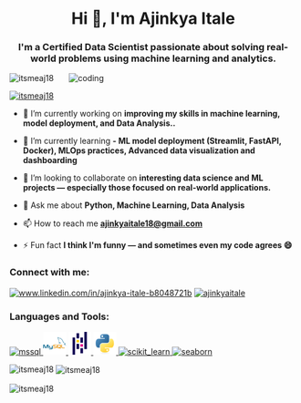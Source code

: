 <h1 align="center">Hi 👋, I'm Ajinkya Itale</h1>
<h3 align="center">I'm a Certified Data Scientist passionate about solving real-world problems using machine learning and analytics.</h3>

<img align="right" alt="coding" width="400" src="[https://www.google.com/url?sa=i&url=https%3A%2F%2Fabhinav-iitkgp2.medium.com%2Fhow-to-start-your-career-in-data-science-8d93627c0732&psig=AOvVaw0gPn-1YEFMr2UFw5lD8yBp&ust=1750262564993000&source=images&cd=vfe&opi=89978449&ved=0CBMQjRxqFwoTCMDDj7rq-I0DFQAAAAAdAAAAABAV](https://miro.medium.com/v2/resize:fit:1100/format:webp/1*Urc28sbnORGOW5oyohQ06g.gif)">

<p align="left"> <img src="https://komarev.com/ghpvc/?username=itsmeaj18&label=Profile%20views&color=0e75b6&style=flat" alt="itsmeaj18" /> </p>

<p align="left"> <a href="https://github.com/ryo-ma/github-profile-trophy"><img src="https://github-profile-trophy.vercel.app/?username=itsmeaj18" alt="itsmeaj18" /></a> </p>

- 🔭 I’m currently working on **improving my skills in machine learning, model deployment, and Data Analysis..**

- 🌱 I’m currently learning **- ML model deployment (Streamlit, FastAPI, Docker), MLOps practices, Advanced data visualization and dashboarding**

- 👯 I’m looking to collaborate on **interesting data science and ML projects — especially those focused on real-world applications.**

- 💬 Ask me about **Python, Machine Learning, Data Analysis**

- 📫 How to reach me **ajinkyaitale18@gmail.com**

- ⚡ Fun fact **I think I'm funny — and sometimes even my code agrees 😄**

<h3 align="left">Connect with me:</h3>
<p align="left">
<a href="https://linkedin.com/in/www.linkedin.com/in/ajinkya-itale-b8048721b" target="blank"><img align="center" src="https://raw.githubusercontent.com/rahuldkjain/github-profile-readme-generator/master/src/images/icons/Social/linked-in-alt.svg" alt="www.linkedin.com/in/ajinkya-itale-b8048721b" height="30" width="40" /></a>
<a href="https://kaggle.com/ajinkyaitale" target="blank"><img align="center" src="https://raw.githubusercontent.com/rahuldkjain/github-profile-readme-generator/master/src/images/icons/Social/kaggle.svg" alt="ajinkyaitale" height="30" width="40" /></a>
</p>

<h3 align="left">Languages and Tools:</h3>
<p align="left"> <a href="https://www.microsoft.com/en-us/sql-server" target="_blank" rel="noreferrer"> <img src="https://www.svgrepo.com/show/303229/microsoft-sql-server-logo.svg" alt="mssql" width="40" height="40"/> </a> <a href="https://www.mysql.com/" target="_blank" rel="noreferrer"> <img src="https://raw.githubusercontent.com/devicons/devicon/master/icons/mysql/mysql-original-wordmark.svg" alt="mysql" width="40" height="40"/> </a> <a href="https://pandas.pydata.org/" target="_blank" rel="noreferrer"> <img src="https://raw.githubusercontent.com/devicons/devicon/2ae2a900d2f041da66e950e4d48052658d850630/icons/pandas/pandas-original.svg" alt="pandas" width="40" height="40"/> </a> <a href="https://www.python.org" target="_blank" rel="noreferrer"> <img src="https://raw.githubusercontent.com/devicons/devicon/master/icons/python/python-original.svg" alt="python" width="40" height="40"/> </a> <a href="https://scikit-learn.org/" target="_blank" rel="noreferrer"> <img src="https://upload.wikimedia.org/wikipedia/commons/0/05/Scikit_learn_logo_small.svg" alt="scikit_learn" width="40" height="40"/> </a> <a href="https://seaborn.pydata.org/" target="_blank" rel="noreferrer"> <img src="https://seaborn.pydata.org/_images/logo-mark-lightbg.svg" alt="seaborn" width="40" height="40"/> </a> </p>

<p><img align="left" src="https://github-readme-stats.vercel.app/api/top-langs?username=itsmeaj18&show_icons=true&locale=en&layout=compact" alt="itsmeaj18" /></p>

<p>&nbsp;<img align="center" src="https://github-readme-stats.vercel.app/api?username=itsmeaj18&show_icons=true&locale=en" alt="itsmeaj18" /></p>

<p><img align="center" src="https://github-readme-streak-stats.herokuapp.com/?user=itsmeaj18&" alt="itsmeaj18" /></p>
